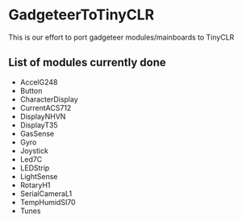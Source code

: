 # GadgeteerToTinyCLR
This is our effort to port gadgeteer modules/mainboards to TinyCLR 

## List of modules currently done

* AccelG248
* Button
* CharacterDisplay
* CurrentACS712
* DisplayNHVN
* DisplayT35
* GasSense
* Gyro
* Joystick
* Led7C
* LEDStrip
* LightSense
* RotaryH1
* SerialCameraL1
* TempHumidSI70
* Tunes
